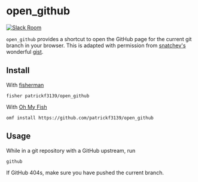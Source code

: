 # open_github

[![Slack Room][slack-badge]][slack-link]

`open_github` provides a shortcut to open the GitHub page for the current git branch in your browser.
This is adapted with permission from [snatchev's](https://github.com/snatchev) wonderful [gist](https://gist.github.com/snatchev/34e793af8ab1114d9e42).


## Install

With [fisherman]

```
fisher patrickf3139/open_github
```

With [Oh My Fish]
```fish
omf install https://github.com/patrickf3139/open_github
```

## Usage
While in a git repository with a GitHub upstream, run
```fish
github
```

If GitHub 404s, make sure you have pushed the current branch.

[slack-link]: https://fisherman-wharf.herokuapp.com
[slack-badge]: https://fisherman-wharf.herokuapp.com/badge.svg
[fisherman]: https://github.com/fisherman/fisherman
[Oh My Fish]: https://github.com/oh-my-fish/oh-my-fish
